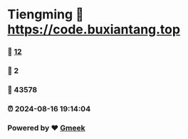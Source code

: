 # Tiengming :link: https://code.buxiantang.top 
### :page_facing_up: [12](https://code.buxiantang.top/tag.html) 
### :speech_balloon: 2 
### :hibiscus: 43578 
### :alarm_clock: 2024-08-16 19:14:04 
### Powered by :heart: [Gmeek](https://github.com/Meekdai/Gmeek)
